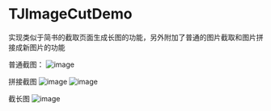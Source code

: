 # TJImageCutDemo
实现类似于简书的截取页面生成长图的功能，另外附加了普通的图片截取和图片拼接成新图片的功能

普通截图：
![image](https://github.com/JoshPellTan/TJSelector/raw/master/IMG_2982.jpg)

拼接截图
![image](https://github.com/JoshPellTan/TJSelector/raw/master/IMG_2983.jpg)
![image](https://github.com/JoshPellTan/TJSelector/raw/master/IMG_2984.jpg)

截长图
![image](https://github.com/JoshPellTan/TJSelector/raw/master/IMG_2981.jpg)
